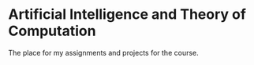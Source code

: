 # Artificial Intelligence and Theory of Computation

The place for my assignments and projects for the course.